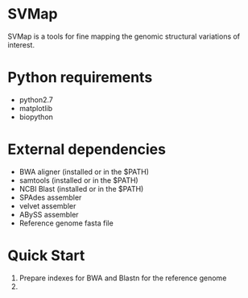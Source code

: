 # SVMap
SVMap is a tools for fine mapping the genomic structural variations of interest.

# Python requirements
- python2.7
- matplotlib
- biopython
# External dependencies
- BWA aligner (installed or in the $PATH)
- samtools (installed or in the $PATH)
- NCBI Blast (installed or in the $PATH)
- SPAdes assembler
- velvet assembler
- ABySS assembler
- Reference genome fasta file

# Quick Start
1. Prepare indexes for BWA and Blastn for the reference genome
2. 
